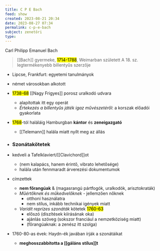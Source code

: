 ```yaml
---
title: C P E Bach
feed: show
created: 2023-08-21 20:34
date: 2023-08-27 07:34
permalink: c-p-e-bach
subject: zenetöri
type: 
---
```


Carl Philipp Emanuel Bach

> [[Bach]] gyermeke, <mark>1714-1788</mark>, Weimarban született
> A 18. sz. legtermékenyebb billentyűs szerzője

- Lipcse, Frankfurt: egyetemi tanulmányok
- német városokban alkotott
- <mark>1738-68</mark> [[Nagy Frigyes]] porosz uralkodó udvara
	- alapítottak itt egy operát
	- *Értekezés a billentyűs játék igaz művészetéről*: a korszak előadói gyakorlata
- <mark>1768</mark>-tól haláláig Hamburgban **kántor** és **zeneigazgató**
	- [[Telemann]] halála miatt nyílt meg az állás

- ### Szonátakötetek
- kedveli a Tafelklaviert/[[Clavichord]]ot
	- (nem kalapács, hanem érintő, vibrato lehetősége)
	- halála után fennmaradt árverezési dokumentumok
- címzettek
	- **nem főrangúak** & (magasrangú pártfogók, uralkodók, arisztokraták)
	- *Műértőknek és műkedvelőknek* - jellemzően nőknek
		- otthoni használatra
		- nem stílus, inkább technikai igények miatt
	- *Variált reprízes szonáták* kötetek <mark>1760-63</mark>
		- előszó (díszítések kiírásának oka)
		- ajánlás szöveg (sokszor franciául a nemzetköziség miatt)
		- (főrangúaknak: a zenész itt szolga)
- 1760-80-as évek: Haydn-ék javában írják a szonátáikat
	- **meghosszabbította a [[gáláns stílus]]t**
